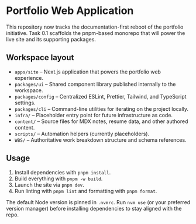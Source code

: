 # Portfolio Web Application

This repository now tracks the documentation-first reboot of the portfolio initiative.
Task 0.1 scaffolds the pnpm-based monorepo that will power the live site and its
supporting packages.

## Workspace layout

- `apps/site` – Next.js application that powers the portfolio web experience.
- `packages/ui` – Shared component library published internally to the workspace.
- `packages/config` – Centralized ESLint, Prettier, Tailwind, and TypeScript settings.
- `packages/cli` – Command-line utilities for iterating on the project locally.
- `infra/` – Placeholder entry point for future infrastructure as code.
- `content/` – Source files for MDX notes, resume data, and other authored content.
- `scripts/` – Automation helpers (currently placeholders).
- `WBS/` – Authoritative work breakdown structure and schema references.

## Usage

1. Install dependencies with `pnpm install`.
2. Build everything with `pnpm -w build`.
3. Launch the site via `pnpm dev`.
4. Run linting with `pnpm lint` and formatting with `pnpm format`.

The default Node version is pinned in `.nvmrc`. Run `nvm use` (or your preferred
version manager) before installing dependencies to stay aligned with the repo.
